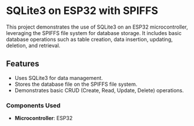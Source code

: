 # SQLite3 on ESP32 with SPIFFS

This project demonstrates the use of SQLite3 on an ESP32 microcontroller, leveraging the SPIFFS file system for database storage. It includes basic database operations such as table creation, data insertion, updating, deletion, and retrieval.

## Features
- Uses SQLite3 for data management.
- Stores the database file on the SPIFFS file system.
- Demonstrates basic CRUD (Create, Read, Update, Delete) operations.

### Components Used
- **Microcontroller**: ESP32
